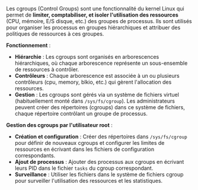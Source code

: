 
Les cgroups (Control Groups) sont une fonctionnalité du kernel Linux qui permet de **limiter, comptabiliser, et isoler l'utilisation des ressources** (CPU, mémoire, E/S disque, etc.) des groupes de processus. Ils sont utilisés pour organiser les processus en groupes hiérarchiques et attribuer des politiques de ressources à ces groupes.

**Fonctionnement** :

- **Hiérarchie** : Les cgroups sont organisés en arborescences hiérarchiques, où chaque arborescence représente un sous-ensemble de ressources à contrôler.
- **Contrôleurs** : Chaque arborescence est associée à un ou plusieurs contrôleurs (cpu, memory, blkio, etc.) qui gèrent l'allocation des ressources.
- **Gestion** : Les cgroups sont gérés via un système de fichiers virtuel (habituellement monté dans `/sys/fs/cgroup`). Les administrateurs peuvent créer des répertoires (cgroups) dans ce système de fichiers, chaque répertoire contrôlant un groupe de processus.

**Gestion des cgroups par l'utilisateur root** :

- **Création et configuration** : Créer des répertoires dans `/sys/fs/cgroup` pour définir de nouveaux cgroups et configurer les limites de ressources en écrivant dans les fichiers de configuration correspondants.
- **Ajout de processus** : Ajouter des processus aux cgroups en écrivant leurs PID dans le fichier `tasks` du cgroup correspondant.
- **Surveillance** : Utiliser les fichiers dans le système de fichiers cgroup pour surveiller l'utilisation des ressources et les statistiques.